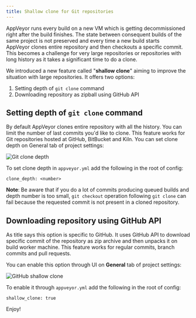 ```yaml
---
title: Shallow clone for Git repositories
---
```


AppVeyor runs every build on a new VM which is getting decommissioned right after the build finishes.
The state between consequent builds of the same project is not preserved and every time a new build
starts AppVeyor clones entire repository and then checkouts a specific commit. This becomes a challenge
for very large repositories or repositories with long history as it takes a significant time to do a clone.

We introduced a new feature called "**shallow clone**" aiming to improve the situation with large
repositories. It offers two options:

1. Setting depth of `git clone` command
2. Downloading repository as zipball using GitHub API

## Setting depth of `git clone` command

By default AppVeyor clones entire repository with all the history. You can limit the number of last
commits you'd like to clone. This feature works for Git repositories hosted at GitHub, BitBucket and Kiln.
You can set clone depth on General tab of project settings:

![Git clone depth](/assets/img/posts/shallow-clone/git-clone-depth.png)

To set clone depth in `appveyor.yml` add the following in the root of config:

```text
clone_depth: <number>
```

**Note**: Be aware that if you do a lot of commits producing queued builds and depth number is too small,
`git checkout` operation following `git clone` can fail because the requested commit is not present
in a cloned repository.

## Downloading repository using GitHub API

As title says this option is specific to GitHub. It uses GitHub API to download specific commit
of the repository as zip archive and then unpacks it on build worker machine. This feature works
for regular commits, branch commits and pull requests.

You can enable this option through UI on **General** tab of project settings:

![GitHub shallow clone](/assets/img/posts/shallow-clone/github-shallow-clone.png)

To enable it through `appveyor.yml` add the following in the root of config:

```text
shallow_clone: true
```

Enjoy!
